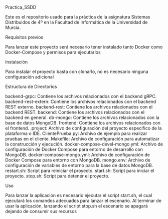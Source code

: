
Practica_SSDD

Este es el repositorio usado para la práctica de la asignatura Sistemas Distribuidos de 4º en la Facultad de Informática de la Universidad de Murcia.

Requisitos previos

Para lanzar este proyecto será necesario tener instalado tanto Docker como Docker-Compose y permisos para ejecutarlos

Instalación

Para instalar el proyecto basta con clonarlo, no es necesario ninguna configuración adicional

Estructura de Directorios

backend-grpc: Contiene los archivos relacionados con el backend gRPC.
backend-rest-extern: Contiene los archivos relacionados con el backend REST externo.
backend-rest: Contiene los archivos relacionados con el backend REST.
backend: Contiene los archivos relacionados con el backend en general.
db-mongo: Contiene los archivos relacionados con la base de datos MongoDB.
frontend: Contiene los archivos relacionados con el frontend.
.project: Archivo de configuración del proyecto específico de la plataforma o IDE.
ClientePrueba.py: Archivo de ejemplo para realizar pruebas en el cliente.
Makefile: Archivo de configuración para automatizar la construcción y ejecución.
docker-compose-devel-mongo.yml: Archivo de configuración de Docker Compose para entorno de desarrollo con MongoDB.
docker-compose-mongo.yml: Archivo de configuración de Docker Compose para entorno con MongoDB.
mongo.env: Archivo de configuración de variables de entorno para la base de datos MongoDB.
restart.sh: Script para reiniciar el proyecto.
start.sh: Script para iniciar el proyecto.
stop.sh: Script para detener el proyecto.

Uso

Para lanzar la aplicación es necesario ejecutar el script start.sh, el cual ejecutará los comandos adecuados para lanzar el escenario. Al terminar de usar la aplicación, lanzando el script stop.sh el escenario se apagará dejando de consumir sus recursos
